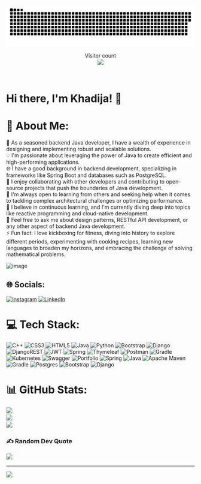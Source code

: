 <a href=#><img src="contributions.svg"></a>
<p align="center"> 
  Visitor count<br>
  <img src="https://profile-counter.glitch.me/xadidja03/count.svg"/>
</p>
<br>
<h1> Hi there, I'm Khadija! 👋 </h1>
<h1>💫 About Me:</h1>
🔭 As a seasoned backend Java developer, I have a wealth of experience in designing and implementing robust and scalable solutions.<br>💡 I'm passionate about leveraging the power of Java to create efficient and high-performing applications.<br>🌐 I have a good background in backend development, specializing in frameworks like Spring Boot and databases such as PostgreSQL.<br>👯 I enjoy collaborating with other developers and contributing to open-source projects that push the boundaries of Java development.<br>🤝 I'm always open to learning from others and seeking help when it comes to tackling complex architectural challenges or optimizing performance.<br>🌱 I believe in continuous learning, and I'm currently diving deep into topics like reactive programming and cloud-native development.<br>💬 Feel free to ask me about design patterns, RESTful API development, or any other aspect of backend Java development.<br>⚡️ Fun fact: I love kickboxing for fitness, diving into history to explore different periods, experimenting with cooking recipes, learning new languages to broaden my horizons, and embracing the challenge of solving mathematical problems.

![image](https://github.com/xadidja03/xadidja03/assets/116426512/941ffcf3-5ff6-4a3f-9b54-eb80e5812368)

## 🌐 Socials:
[![Instagram](https://img.shields.io/badge/Instagram-%23E4405F.svg?logo=Instagram&logoColor=white)](https://instagram.com/m.xad1jja) [![LinkedIn](https://img.shields.io/badge/LinkedIn-%230077B5.svg?logo=linkedin&logoColor=white)](https://linkedin.com/in/https://www.linkedin.com/in/khadijamadnayeva) 

# 💻 Tech Stack:
![C++](https://img.shields.io/badge/c++-%2300599C.svg?style=for-the-badge&logo=c%2B%2B&logoColor=white) ![CSS3](https://img.shields.io/badge/css3-%231572B6.svg?style=for-the-badge&logo=css3&logoColor=white) ![HTML5](https://img.shields.io/badge/html5-%23E34F26.svg?style=for-the-badge&logo=html5&logoColor=white) ![Java](https://img.shields.io/badge/java-%23ED8B00.svg?style=for-the-badge&logo=java&logoColor=white) ![Python](https://img.shields.io/badge/python-3670A0?style=for-the-badge&logo=python&logoColor=ffdd54) ![Bootstrap](https://img.shields.io/badge/bootstrap-%23563D7C.svg?style=for-the-badge&logo=bootstrap&logoColor=white) ![Django](https://img.shields.io/badge/django-%23092E20.svg?style=for-the-badge&logo=django&logoColor=white) ![DjangoREST](https://img.shields.io/badge/DJANGO-REST-ff1709?style=for-the-badge&logo=django&logoColor=white&color=ff1709&labelColor=gray) ![JWT](https://img.shields.io/badge/JWT-black?style=for-the-badge&logo=JSON%20web%20tokens) ![Spring](https://img.shields.io/badge/spring-%236DB33F.svg?style=for-the-badge&logo=spring&logoColor=white) ![Thymeleaf](https://img.shields.io/badge/Thymeleaf-%23005C0F.svg?style=for-the-badge&logo=Thymeleaf&logoColor=white) ![Postman](https://img.shields.io/badge/Postman-FF6C37?style=for-the-badge&logo=postman&logoColor=white) ![Gradle](https://img.shields.io/badge/Gradle-02303A.svg?style=for-the-badge&logo=Gradle&logoColor=white) ![Kubernetes](https://img.shields.io/badge/kubernetes-%23326ce5.svg?style=for-the-badge&logo=kubernetes&logoColor=white) ![Swagger](https://img.shields.io/badge/-Swagger-%23Clojure?style=for-the-badge&logo=swagger&logoColor=white) ![Portfolio](https://img.shields.io/badge/Portfolio-%23000000.svg?style=for-the-badge&logo=firefox&logoColor=#FF7139) ![Spring](https://img.shields.io/badge/spring-%236DB33F.svg?style=for-the-badge&logo=spring&logoColor=white) ![Java](https://img.shields.io/badge/java-%23ED8B00.svg?style=for-the-badge&logo=java&logoColor=white) ![Apache Maven](https://img.shields.io/badge/Apache%20Maven-C71A36?style=for-the-badge&logo=Apache%20Maven&logoColor=white) ![Gradle](https://img.shields.io/badge/Gradle-02303A.svg?style=for-the-badge&logo=Gradle&logoColor=white) ![Postgres](https://img.shields.io/badge/postgres-%23316192.svg?style=for-the-badge&logo=postgresql&logoColor=white) ![Bootstrap](https://img.shields.io/badge/bootstrap-%23563D7C.svg?style=for-the-badge&logo=bootstrap&logoColor=white) ![Django](https://img.shields.io/badge/django-%23092E20.svg?style=for-the-badge&logo=django&logoColor=white)
# 📊 GitHub Stats:
![](https://github-readme-stats.vercel.app/api?username=xadidja03&theme=radical&hide_border=false&include_all_commits=false&count_private=false)<br/>
![](https://github-readme-streak-stats.herokuapp.com/?user=xadidja03&theme=radical&hide_border=false)<br/>
![](https://github-readme-stats.vercel.app/api/top-langs/?username=xadidja03&theme=radical&hide_border=false&include_all_commits=false&count_private=false&layout=compact)

### ✍️ Random Dev Quote
![](https://quotes-github-readme.vercel.app/api?type=horizontal&theme=radical)

---
[![](https://visitcount.itsvg.in/api?id=xadidja03&icon=0&color=0)](https://visitcount.itsvg.in)

<!-- Proudly created with GPRM ( https://gprm.itsvg.in ) -->
